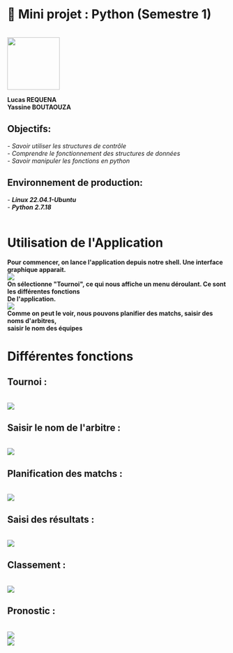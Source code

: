 # 🐍 Mini projet : Python (Semestre 1)
<br>
<img src="/assets/python.svg.png" width="120" height="120">
<br>

**Lucas REQUENA**<br>
**Yassine BOUTAOUZA**

## Objectifs:
*- Savoir utiliser les structures de contrôle*<br>
*- Comprendre le fonctionnement des structures de données*<br>
*- Savoir manipuler les fonctions en python*
<br>
## Environnement de production:
*- **Linux 22.04.1-Ubuntu***<br>
*- **Python 2.7.18***
<br><br>
# Utilisation de l'Application
**Pour commencer, on lance l'application depuis notre shell. Une interface graphique apparait.** <br>
<img src="https://github.com/rqlcs/UTEC77/blob/main/TC2/Tkinter/assets/1.png"><br>
**On sélectionne "Tournoi", ce qui nous affiche un menu déroulant. Ce sont les différentes fonctions**<br>
**De l'application.**<br>
<img src="https://github.com/rqlcs/UTEC77/blob/main/TC2/Tkinter/assets/2.png"><br>
**Comme on peut le voir, nous pouvons planifier des matchs, saisir des noms d'arbitres,** <br> **saisir le nom des équipes**<br>
# Différentes fonctions 
## Tournoi :
<br>
<img src="https://github.com/rqlcs/UTEC77/blob/main/TC2/Tkinter/assets/3.png">
<br>

## Saisir le nom de l'arbitre :
<br>
<img src="https://github.com/rqlcs/UTEC77/blob/main/TC2/Tkinter/assets/4.png">
<br>

## Planification des matchs :
<br>
<img src="https://github.com/rqlcs/UTEC77/blob/main/TC2/Tkinter/assets/5.png">
<br>

## Saisi des résultats :
<br>
<img src="https://github.com/rqlcs/UTEC77/blob/main/TC2/Tkinter/assets/6.png">
<br>

## Classement :
<br>
<img src="https://github.com/rqlcs/UTEC77/blob/main/TC2/Tkinter/assets/7.png">
<br>

## Pronostic :
<br>
<img src="https://github.com/rqlcs/UTEC77/blob/main/TC2/Tkinter/assets/8.png">
<br>
<img src="https://github.com/rqlcs/UTEC77/blob/main/TC2/Tkinter/assets/9.png">
